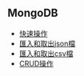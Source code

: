 ## MongoDB
- [快速操作](./快速操作)
- [匯入和取出json檔](./匯入json檔)
- [匯入和取出csv檔](./匯入csv檔)
- [CRUD操作](https://www.mongodb.com/docs/manual/crud/)